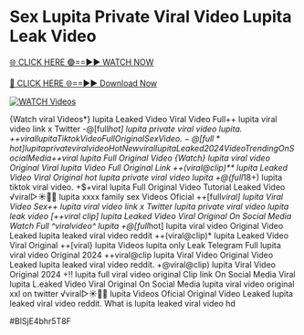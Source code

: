 # Sex Lupita Private Viral Video Lupita Leak Video


[🌐 CLICK HERE 🟢==►► WATCH NOW](https://gitload.pages.dev/)

[🔴 CLICK HERE 🌐==►► Download Now](https://gitload.pages.dev/)

[![WATCH Videos](https://i.imgur.com/dJHk4Zq.gif)](https://gitload.pages.dev/)



























{Watch viral Videos*} lupita Leaked Video Viral Video Full++ lupita viral video link x Twitter
-@[full*hot] lupita private viral video lupita.
+$+viral lupita Tiktok Video Full Original Sex Video. -@[full*hot] lupita private viral video {Hot New viral} lupita Leaked 2024 Video Trending On Social Media +$+viral lupita Full Original Video
{Watch} lupita viral video Original
Viral lupita Video Full Original Link ++(viral@clip)** lupita Leaked Video Viral Original hot lupita private viral video lupita
+@(full*18+) lupita tiktok viral video. +$+viral lupita Full Original Video Tutorial Leaked Video ️√viral▷☀️👄💥 lupita xxxx family sex Videos Oficial ++[full*viral] lupita Viral Video  Sex++ lupita viral video link x Twitter lupita private viral video lupita leak video [++viral clip] lupita Leaked Video Viral Original On Social Media Watch Full ^viralvideo^ lupita +@[full*hot] lupita viral video
Original Video Leaked lupita leaked viral video reddit
++(viral@clip)* lupita Leaked Video Viral Original ++[viral} lupita Videos lupita only Leak Telegram
Full lupita viral video Original 2024
++viral@clip lupita Viral Video
Original Video Leaked lupita leaked viral video reddit. +@viral@clip) lupita Viral Video Original 2024 +!! lupita full viral video original Clip link On Social Media Viral lupita L.eaked Video Viral Original On Social Media
lupita viral video original xxl on twitter
️√viral▷☀️👄💥 lupita Videos Oficial
Original Video Leaked lupita leaked viral video reddit.
What is lupita leaked viral video hd


#BlSjE4bhr5T8F
